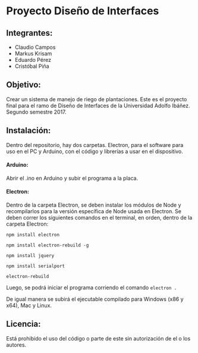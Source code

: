 # Proyecto Diseño de Interfaces

## Integrantes:

* Claudio Campos
* Markus Krisam
* Eduardo Pérez
* Cristóbal Piña

## Objetivo:

Crear un sistema de manejo de riego de plantaciones. Este es el proyecto final para el ramo de Diseño de Interfaces de la Universidad Adolfo Ibáñez. Segundo semestre 2017.

## Instalación:

Dentro del repositorio, hay dos carpetas. Electron, para el software para uso en el PC y Arduino, con el código y librerías a usar en el dispositivo.

#### Arduino:

Abrir el .ino en Arduino y subir el programa a la placa.

#### Electron:

Dentro de la carpeta Electron, se deben instalar los módulos de Node y recompilarlos para la versión específica de Node usada en Electron. Se deben correr los siguientes comandos en el terminal, en orden, dentro de la carpeta Electron:

`npm install electron`

`npm install electron-rebuild -g`

`npm install jquery`

`npm install serialport`

`electron-rebuild`

Luego, se podrá iniciar el programa corriendo el comando `electron .`

De igual manera se subirá el ejecutable compilado para Windows (x86 y x64), Mac y Linux.

## Licencia:

Está prohibido el uso del código o parte de este sin autorización de el o los autores.

